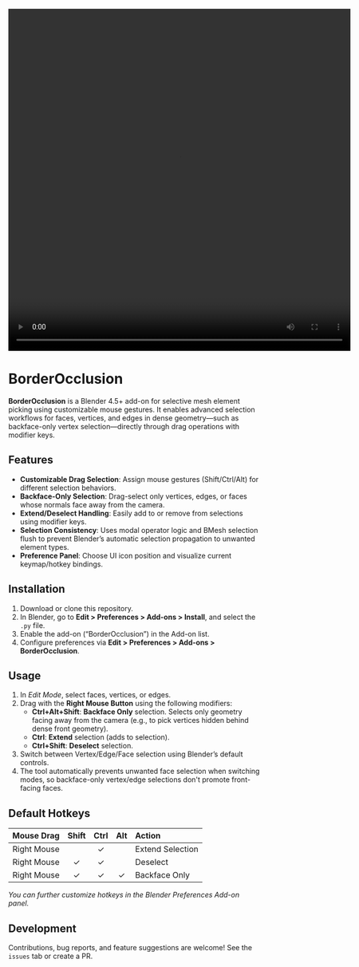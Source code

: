 [<video src="Border Occlusion Video_.mp4" width="686" height="686" controls></video>](https://github.com/user-attachments/assets/4c9606b3-c062-4400-a79a-95290d460262)

# BorderOcclusion

**BorderOcclusion** is a Blender 4.5+ add-on for selective mesh element picking using customizable mouse gestures. It enables advanced selection workflows for faces, vertices, and edges in dense geometry—such as backface-only vertex selection—directly through drag operations with modifier keys.

## Features

- **Customizable Drag Selection**: Assign mouse gestures (Shift/Ctrl/Alt) for different selection behaviors.
- **Backface-Only Selection**: Drag-select only vertices, edges, or faces whose normals face away from the camera.
- **Extend/Deselect Handling**: Easily add to or remove from selections using modifier keys.
- **Selection Consistency**: Uses modal operator logic and BMesh selection flush to prevent Blender’s automatic selection propagation to unwanted element types.
- **Preference Panel**: Choose UI icon position and visualize current keymap/hotkey bindings.


## Installation

1. Download or clone this repository.
2. In Blender, go to **Edit > Preferences > Add-ons > Install**, and select the `.py` file.
3. Enable the add-on (“BorderOcclusion”) in the Add-on list.
4. Configure preferences via **Edit > Preferences > Add-ons > BorderOcclusion**.

## Usage

1. In *Edit Mode*, select faces, vertices, or edges.
2. Drag with the **Right Mouse Button** using the following modifiers:
    - **Ctrl+Alt+Shift**: **Backface Only** selection. Selects only geometry facing away from the camera (e.g., to pick vertices hidden behind dense front geometry).
    - **Ctrl**: **Extend** selection (adds to selection).
    - **Ctrl+Shift**: **Deselect** selection.
3. Switch between Vertex/Edge/Face selection using Blender’s default controls.
4. The tool automatically prevents unwanted face selection when switching modes, so backface-only vertex/edge selections don't promote front-facing faces.

## Default Hotkeys

| Mouse Drag | Shift | Ctrl | Alt | Action |
| :--: | :--: | :--: | :--: | :-- |
| Right Mouse |  | ✓ |  | Extend Selection |
| Right Mouse | ✓ | ✓ |  | Deselect |
| Right Mouse | ✓ | ✓ | ✓ | Backface Only |

*You can further customize hotkeys in the Blender Preferences Add-on panel.*


## Development

Contributions, bug reports, and feature suggestions are welcome! See the `issues` tab or create a PR.




